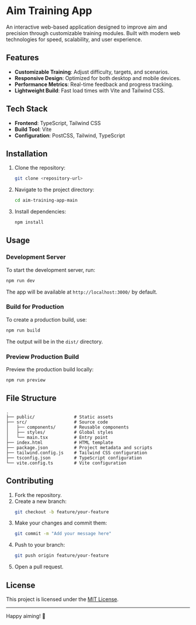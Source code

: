 # Aim Training App

An interactive web-based application designed to improve aim and precision through customizable training modules. Built with modern web technologies for speed, scalability, and user experience.

## Features

- **Customizable Training**: Adjust difficulty, targets, and scenarios.
- **Responsive Design**: Optimized for both desktop and mobile devices.
- **Performance Metrics**: Real-time feedback and progress tracking.
- **Lightweight Build**: Fast load times with Vite and Tailwind CSS.

## Tech Stack

- **Frontend**: TypeScript, Tailwind CSS
- **Build Tool**: Vite
- **Configuration**: PostCSS, Tailwind, TypeScript

## Installation

1. Clone the repository:
   ```bash
   git clone <repository-url>
   ```

2. Navigate to the project directory:
   ```bash
   cd aim-training-app-main
   ```

3. Install dependencies:
   ```bash
   npm install
   ```

## Usage

### Development Server

To start the development server, run:
```bash
npm run dev
```
The app will be available at `http://localhost:3000/` by default.

### Build for Production

To create a production build, use:
```bash
npm run build
```
The output will be in the `dist/` directory.

### Preview Production Build

Preview the production build locally:
```bash
npm run preview
```

## File Structure

```
.
├── public/               # Static assets
├── src/                  # Source code
│   ├── components/       # Reusable components
│   ├── styles/           # Global styles
│   └── main.tsx          # Entry point
├── index.html            # HTML template
├── package.json          # Project metadata and scripts
├── tailwind.config.js    # Tailwind CSS configuration
├── tsconfig.json         # TypeScript configuration
└── vite.config.ts        # Vite configuration
```

## Contributing

1. Fork the repository.
2. Create a new branch:
   ```bash
   git checkout -b feature/your-feature
   ```
3. Make your changes and commit them:
   ```bash
   git commit -m "Add your message here"
   ```
4. Push to your branch:
   ```bash
   git push origin feature/your-feature
   ```
5. Open a pull request.

## License

This project is licensed under the [MIT License](LICENSE).

---

Happy aiming! 🎯
